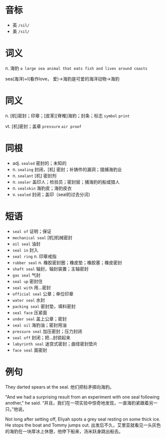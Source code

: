 # 音标

- 英 `/sil/`
- 美 `/sil/`

# 词义

n. 海豹
`a large sea animal that eats fish and lives around coasts`



sea(海洋)+l(看作love， 爱)→海豹是可爱的海洋动物→海豹

# 同义

n. [机]密封；印章；[皮革][脊椎]海豹；封条；标志
`symbol` `print`

vt. [机]密封；盖章
`pressure` `air proof`

# 同根

- adj. `sealed` 密封的；未知的
- n. `sealing` 封闭，[机] 密封；补铸件的漏洞；猎捕海豹业
- n. `sealant` [机] 密封剂
- n. `sealer` 盖印人；检验员；密封层；捕海豹的船或猎人
- n. `sealskin` 海豹皮；海豹皮衣
- v. `sealed` 封闭；盖印（seal的过去分词）

# 短语

- `seal of` 证明；保证
- `mechanical seal` [机]机械密封
- `oil seal` 油封
- `seal in` 封入
- `seal ring` n. 印章戒指
- `rubber seal` n. 橡胶密封圈；橡皮垫；橡胶塞；橡皮密封
- `shaft seal` 轴封，轴封装置；主轴密封
- `gas seal` 气封
- `seal up` 密封住
- `seal with` 用…密封
- `official seal` 公章；单位印章
- `water seal` 水封
- `packing seal` 密封垫，填料密封
- `seal face` 压紧面
- `under seal` 盖上公章；密封
- `seal oil` 海豹油；密封用油
- `pressure seal` 加压密封；压力封闭
- `seal off` 封闭；把…封锁起来
- `labyrinth seal` 迷宫式密封；曲径密封垫片
- `face seal` 面密封

# 例句

They darted spears at the seal.
他们把标矛掷向海豹。

"And we had a surprising result from an experiment with one seal following another," he said.
“并且，我们在一项实验中惊奇地发现，一直海豹紧跟着另一只。”他说。

Not long after setting off, Eliyah spots a grey seal resting on some thick ice. He stops the boat and Tommy jumps out.
出发后不久，艾里亚就看见一头灰色的海豹在一块厚冰上休憩，他停下船来，汤米跃身跳出船去。


